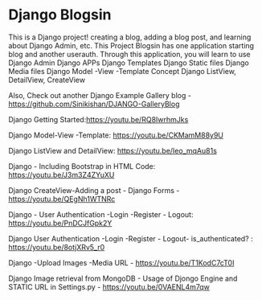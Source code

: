# Django Blogsin
This is a Django project! creating a blog, adding a blog post, and learning about Django Admin, etc.
This Project Blogsin has one application starting blog and another userauth.
Through this application, you will learn to use
Django Admin
Django APPs
Django Templates
Django Static files
Django Media files
Django Model -View -Template Concept
Django ListView, DetailView, CreateView

Also, Check out another Django Example Gallery blog -https://github.com/Sinikishan/DJANGO-GalleryBlog

Django Getting Started:https://youtu.be/RQ8IwrhmJks

Django Model-View -Template: https://youtu.be/CKMamM88y9U

Django ListView and DetailView: https://youtu.be/Ieo_mqAu81s

Django - Including Bootstrap in HTML Code: https://youtu.be/J3m3Z4ZYuXU

Django CreateView-Adding a post - Django Forms -https://youtu.be/QEgNh1WTNRc

Django - User Authentication -Login -Register - Logout: https://youtu.be/PnDCJfGpk2Y

Django User Authentication -Login -Register - Logout- is_authenticated? : https://youtu.be/8otjXRv5_r0

Django -Upload Images -Media URL -  https://youtu.be/T1KodC7cT0I

Django Image retrieval from MongoDB - Usage of Djongo Engine and STATIC URL in Settings.py - https://youtu.be/0VAENL4m7qw
